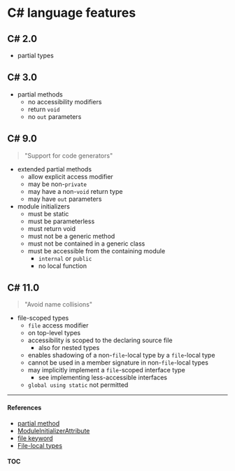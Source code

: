 # C# language features

## C# 2.0

- partial types

## C# 3.0

- partial methods
  - no accessibility modifiers
  - return `void`
  - no `out` parameters

## C# 9.0

> "Support for code generators"

- extended partial methods
  - allow explicit access modifier
  - may be non-`private`
  - may have a non-`void` return type
  - may have `out` parameters
- module initializers
  - must be static
  - must be parameterless
  - must return void
  - must not be a generic method
  - must not be contained in a generic class
  - must be accessible from the containing module
    - `internal` or `public`
    - no local function

## C# 11.0

> "Avoid name collisions"

- file-scoped types
  - `file` access modifier
  - on top-level types
  - accessibility is scoped to the declaring source file
    - also for nested types
  - enables shadowing of a non-`file`-local type by a `file`-local type
  - cannot be used in a member signature in non-`file`-local types
  - may implicitly implement a `file`-scoped interface type
    - see implementing less-accessible interfaces
  - `global using static` not permitted

---
#### References
- [partial method](https://learn.microsoft.com/dotnet/csharp/language-reference/keywords/partial-method)
- [ModuleInitializerAttribute](https://learn.microsoft.com/dotnet/api/system.runtime.compilerservices.moduleinitializerattribute)
- [file keyword](https://learn.microsoft.com/dotnet/csharp/language-reference/keywords/file)
- [File-local types](https://learn.microsoft.com/dotnet/csharp/language-reference/proposals/csharp-11.0/file-local-types)

#### [TOC](./Content.md)

